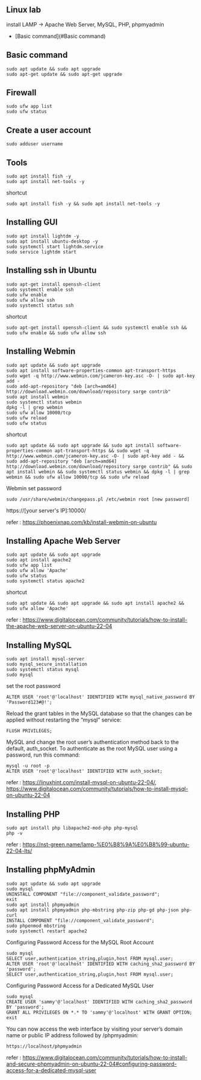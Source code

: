 ## Linux lab
install LAMP -> Apache Web Server, MySQL, PHP, phpmyadmin
- [Basic command](#Basic command)
## Basic command
    sudo apt update && sudo apt upgrade
    sudo apt-get update && sudo apt-get upgrade

## Firewall
    sudo ufw app list
    sudo ufw status

## Create a user account
    sudo adduser username

## Tools
    sudo apt install fish -y
    sudo apt install net-tools -y

shortcut

    sudo apt install fish -y && sudo apt install net-tools -y

## Installing GUI
    sudo apt install lightdm -y
    sudo apt install ubuntu-desktop -y
    sudo systemctl start lightdm.service
    sudo service lightdm start

## Installing ssh in Ubuntu
    sudo apt-get install openssh-client
    sudo systemctl enable ssh
    sudo ufw enable
    sudo ufw allow ssh
    sudo systemctl status ssh

shortcut

    sudo apt-get install openssh-client && sudo systemctl enable ssh && sudo ufw enable && sudo ufw allow ssh

## Installing Webmin
    sudo apt update && sudo apt upgrade
    sudo apt install software-properties-common apt-transport-https
    sudo wget -q http://www.webmin.com/jcameron-key.asc -O- | sudo apt-key add -
    sudo add-apt-repository "deb [arch=amd64] http://download.webmin.com/download/repository sarge contrib"
    sudo apt install webmin
    sudo systemctl status webmin
    dpkg -l | grep webmin
    sudo ufw allow 10000/tcp
    sudo ufw reload
    sudo ufw status

shortcut

    sudo apt update && sudo apt upgrade && sudo apt install software-properties-common apt-transport-https && sudo wget -q http://www.webmin.com/jcameron-key.asc -O- | sudo apt-key add - && sudo add-apt-repository "deb [arch=amd64] http://download.webmin.com/download/repository sarge contrib" && sudo apt install webmin && sudo systemctl status webmin && dpkg -l | grep webmin && sudo ufw allow 10000/tcp && sudo ufw reload

Webmin set password

    sudo /usr/share/webmin/changepass.pl /etc/webmin root [new password]

https://[your server's IP]:10000/


refer : https://phoenixnap.com/kb/install-webmin-on-ubuntu

## Installing Apache Web Server
    sudo apt update && sudo apt upgrade
    sudo apt install apache2
    sudo ufw app list
    sudo ufw allow 'Apache'
    sudo ufw status
    sudo systemctl status apache2

shortcut

    sudo apt update && sudo apt upgrade && sudo apt install apache2 && sudo ufw allow 'Apache'

refer : https://www.digitalocean.com/community/tutorials/how-to-install-the-apache-web-server-on-ubuntu-22-04

## Installing MySQL
    sudo apt install mysql-server
    sudo mysql_secure_installation
    sudo systemctl status mysql
    sudo mysql

set the root password

    ALTER USER 'root'@'localhost' IDENTIFIED WITH mysql_native_password BY 'Password123#@!';

Reload the grant tables in the MySQL database so that the changes can be applied without restarting the “mysql” service:

    FLUSH PRIVILEGES;

MySQL and change the root user’s authentication method back to the default, auth_socket. To authenticate as the root MySQL user using a password, run this command:

    mysql -u root -p
    ALTER USER 'root'@'localhost' IDENTIFIED WITH auth_socket;

refer : https://linuxhint.com/install-mysql-on-ubuntu-22-04/, https://www.digitalocean.com/community/tutorials/how-to-install-mysql-on-ubuntu-22-04

## Installing PHP
    sudo apt install php libapache2-mod-php php-mysql
    php -v

refer : https://nst-green.name/lamp-%E0%B8%9A%E0%B8%99-ubuntu-22-04-lts/

## Installing phpMyAdmin
    sudo apt update && sudo apt upgrade
    sudo mysql
    UNINSTALL COMPONENT "file://component_validate_password";
    exit
    sudo apt install phpmyadmin
    sudo apt install phpmyadmin php-mbstring php-zip php-gd php-json php-curl
    INSTALL COMPONENT "file://component_validate_password";
    sudo phpenmod mbstring
    sudo systemctl restart apache2

Configuring Password Access for the MySQL Root Account

    sudo mysql
    SELECT user,authentication_string,plugin,host FROM mysql.user;
    ALTER USER 'root'@'localhost' IDENTIFIED WITH caching_sha2_password BY 'password';
    SELECT user,authentication_string,plugin,host FROM mysql.user;

Configuring Password Access for a Dedicated MySQL User

    sudo mysql
    CREATE USER 'sammy'@'localhost' IDENTIFIED WITH caching_sha2_password BY 'password';
    GRANT ALL PRIVILEGES ON *.* TO 'sammy'@'localhost' WITH GRANT OPTION;
    exit

You can now access the web interface by visiting your server’s domain name or public IP address followed by /phpmyadmin:

    https://localhost/phpmyadmin

refer : https://www.digitalocean.com/community/tutorials/how-to-install-and-secure-phpmyadmin-on-ubuntu-22-04#configuring-password-access-for-a-dedicated-mysql-user
